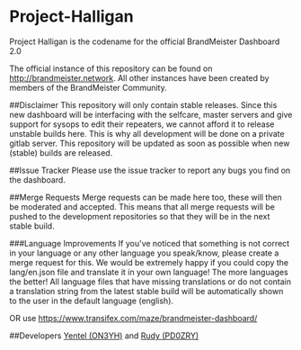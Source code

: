# Project-Halligan
Project Halligan is the codename for the official BrandMeister Dashboard 2.0

The official instance of this repository can be found on http://brandmeister.network.
All other instances have been created by members of the BrandMeister Community.

##Disclaimer
This repository will only contain stable releases. Since this new dashboard will be interfacing with the selfcare, master servers and give support for sysops to edit their repeaters, we cannot afford it to release unstable builds here.
This is why all development will be done on a private gitlab server. This repository will be updated as soon as possible when new (stable) builds are released.

##Issue Tracker
Please use the issue tracker to report any bugs you find on the dashboard.

##Merge Requests
Merge requests can be made here too, these will then be moderated and accepted. This means that all merge requests will be pushed to the development repositories so that they will be in the next stable build.

###Language Improvements
If you've noticed that something is not correct in your language or any other language you speak/know, please create a merge request for this. We would be extremely happy if you could copy the lang/en.json file and translate it in your own language! The more languages the better!
All language files that have missing translations or do not contain a translation string from the latest stable build will be automatically shown to the user in the default language (english).

OR use https://www.transifex.com/maze/brandmeister-dashboard/

##Developers
[Yentel (ON3YH)](http://on3yh.be) and [Rudy (PD0ZRY)](http://pd0zry.nl)
